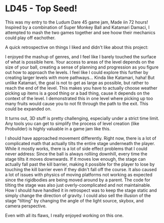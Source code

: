 # LD45 - Top Seed!

This was my entry to the Ludum Dare 45 game jam, Made iin 72 hours! Inspired by a combination of Super Monkey Ball and Katamari Damaci, I attempted to mash the two games together and see hoow their mechanics could play off eachother.

A quick retrospective on things I liked and didn't like about this project:

I enjoyed the mashup of genres, and I feel like I barely touched the surface of what is possible here. Your access to areas of the level depends on the size of your ball, creating a sense of planning and progression as you figure out how to approach the levels. I feel like I could explore this further by creating larger levels with more pathways... Kinda like Katamari, haha!
But unlike Katamari, the goal is not to get as large as possible, but rather to reach the end of the level. This makes you have to actually choose weather picking up items is a good thing or a bad thing, cause it depends on the context of the level. I demonstrated this in one level where picking up too many fruits would cause you to not fit through the path to the exit. This could be expanded on.

It turns out, 3D stuff is pretty challenging, especially under a strict time limit. Any tools you can get to simplify the process of level creation (like Probuilder) is highly valuable in a game jam like this.

I should have approached movement differently. Right now, there is a lot of complicated math that actually tilts the entire stage underneath the player. While it mostly works, there is a lot of side effect problems that I could never address:
Since the ball is always rolliing downhill, every time the stage tilts it moves downwards. If it moves low enough, the stage can actually fall past the kill barrier, making it possible for the player to lose by touching the kill barrier even if they didn't fall off the course. It also caused a lot of issues with physics of moving platforms not working as expected since the rigidbodies are being moved around by a parent.
The code for tilting the stage was also just overly-coomplicated and not maintainable. How I should have handled it in retrospect was to keep the stage static and simply change the direction of gravity. I could also sell the illusion of the stage "tilting" by changing the angle of the light source, skybox, and camera perspective.

Even with all its flaws, I really enjoyed working on this one.
